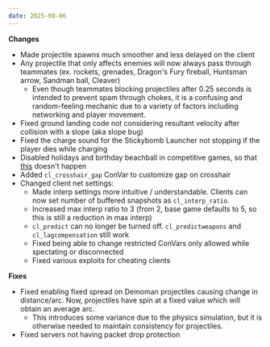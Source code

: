 ```yaml
---
date: 2025-08-06
---
```


**Changes**

* Made projectile spawns much smoother and less delayed on the client
* Any projectile that only affects enemies will now always pass through teammates (ex. rockets, grenades, Dragon's Fury fireball, Huntsman arrow, Sandman ball, Cleaver)
  * Even though teammates blocking projectiles after 0.25 seconds is intended to prevent spam through chokes, it is a confusing and random-feeling mechanic due to a variety of factors including networking and player movement.
* Fixed ground landing code not considering resultant velocity after collision with a slope (aka slope bug)
* Fixed the charge sound for the Stickybomb Launcher not stopping if the player dies while charging
* Disabled holidays and birthday beachball in competitive games, so that [this](https://www.twitch.tv/essentialstf/clip/SavageElegantQuailCharlieBitMe) doesn't happen
* Added `cl_crosshair_gap` ConVar to customize gap on crosshair
* Changed client net settings:
  * Made interp settings more intuitive / understandable. Clients can now set number of buffered snapshots as `cl_interp_ratio`.
  * Increased max interp ratio to 3 (from 2, base game defaults to 5, so this is still a reduction in max interp)
  * `cl_predict` can no longer be turned off. `cl_predictweapons` and `cl_lagcompensation` still work
  * Fixed being able to change restricted ConVars only allowed while spectating or disconnected
  * Fixed various exploits for cheating clients

**Fixes**

* Fixed enabling fixed spread on Demoman projectiles causing change in distance/arc. Now, projectiles have spin at a fixed value which will obtain an average arc.
  * This introduces some variance due to the physics simulation, but it is otherwise needed to maintain consistency for projectiles.
* Fixed servers not having packet drop protection